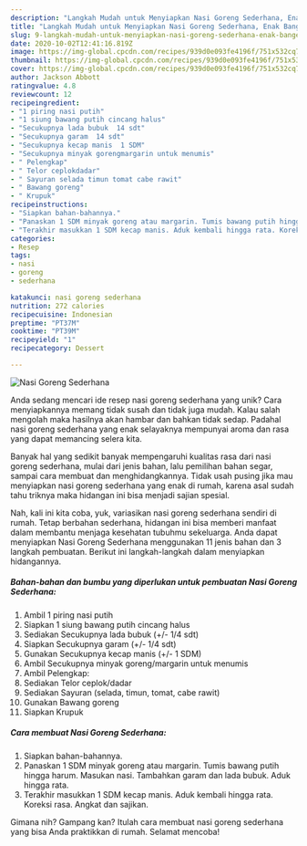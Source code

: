 ```yaml
---
description: "Langkah Mudah untuk Menyiapkan Nasi Goreng Sederhana, Enak Banget"
title: "Langkah Mudah untuk Menyiapkan Nasi Goreng Sederhana, Enak Banget"
slug: 9-langkah-mudah-untuk-menyiapkan-nasi-goreng-sederhana-enak-banget
date: 2020-10-02T12:41:16.819Z
image: https://img-global.cpcdn.com/recipes/939d0e093fe4196f/751x532cq70/nasi-goreng-sederhana-foto-resep-utama.jpg
thumbnail: https://img-global.cpcdn.com/recipes/939d0e093fe4196f/751x532cq70/nasi-goreng-sederhana-foto-resep-utama.jpg
cover: https://img-global.cpcdn.com/recipes/939d0e093fe4196f/751x532cq70/nasi-goreng-sederhana-foto-resep-utama.jpg
author: Jackson Abbott
ratingvalue: 4.8
reviewcount: 12
recipeingredient:
- "1 piring nasi putih"
- "1 siung bawang putih cincang halus"
- "Secukupnya lada bubuk  14 sdt"
- "Secukupnya garam  14 sdt"
- "Secukupnya kecap manis  1 SDM"
- "Secukupnya minyak gorengmargarin untuk menumis"
- " Pelengkap"
- " Telor ceplokdadar"
- " Sayuran selada timun tomat cabe rawit"
- " Bawang goreng"
- " Krupuk"
recipeinstructions:
- "Siapkan bahan-bahannya."
- "Panaskan 1 SDM minyak goreng atau margarin. Tumis bawang putih hingga harum. Masukan nasi. Tambahkan garam dan lada bubuk. Aduk hingga rata."
- "Terakhir masukkan 1 SDM kecap manis. Aduk kembali hingga rata. Koreksi rasa. Angkat dan sajikan."
categories:
- Resep
tags:
- nasi
- goreng
- sederhana

katakunci: nasi goreng sederhana 
nutrition: 272 calories
recipecuisine: Indonesian
preptime: "PT37M"
cooktime: "PT39M"
recipeyield: "1"
recipecategory: Dessert

---
```



![Nasi Goreng Sederhana](https://img-global.cpcdn.com/recipes/939d0e093fe4196f/751x532cq70/nasi-goreng-sederhana-foto-resep-utama.jpg)

Anda sedang mencari ide resep nasi goreng sederhana yang unik? Cara menyiapkannya memang tidak susah dan tidak juga mudah. Kalau salah mengolah maka hasilnya akan hambar dan bahkan tidak sedap. Padahal nasi goreng sederhana yang enak selayaknya mempunyai aroma dan rasa yang dapat memancing selera kita.

Banyak hal yang sedikit banyak mempengaruhi kualitas rasa dari nasi goreng sederhana, mulai dari jenis bahan, lalu pemilihan bahan segar, sampai cara membuat dan menghidangkannya. Tidak usah pusing jika mau menyiapkan nasi goreng sederhana yang enak di rumah, karena asal sudah tahu triknya maka hidangan ini bisa menjadi sajian spesial.




Nah, kali ini kita coba, yuk, variasikan nasi goreng sederhana sendiri di rumah. Tetap berbahan sederhana, hidangan ini bisa memberi manfaat dalam membantu menjaga kesehatan tubuhmu sekeluarga. Anda dapat menyiapkan Nasi Goreng Sederhana menggunakan 11 jenis bahan dan 3 langkah pembuatan. Berikut ini langkah-langkah dalam menyiapkan hidangannya.

<!--inarticleads1-->

##### Bahan-bahan dan bumbu yang diperlukan untuk pembuatan Nasi Goreng Sederhana:

1. Ambil 1 piring nasi putih
1. Siapkan 1 siung bawang putih cincang halus
1. Sediakan Secukupnya lada bubuk (+/- 1/4 sdt)
1. Siapkan Secukupnya garam (+/- 1/4 sdt)
1. Gunakan Secukupnya kecap manis (+/- 1 SDM)
1. Ambil Secukupnya minyak goreng/margarin untuk menumis
1. Ambil  Pelengkap:
1. Sediakan  Telor ceplok/dadar
1. Sediakan  Sayuran (selada, timun, tomat, cabe rawit)
1. Gunakan  Bawang goreng
1. Siapkan  Krupuk




<!--inarticleads2-->

##### Cara membuat Nasi Goreng Sederhana:

1. Siapkan bahan-bahannya.
1. Panaskan 1 SDM minyak goreng atau margarin. Tumis bawang putih hingga harum. Masukan nasi. Tambahkan garam dan lada bubuk. Aduk hingga rata.
1. Terakhir masukkan 1 SDM kecap manis. Aduk kembali hingga rata. Koreksi rasa. Angkat dan sajikan.




Gimana nih? Gampang kan? Itulah cara membuat nasi goreng sederhana yang bisa Anda praktikkan di rumah. Selamat mencoba!
